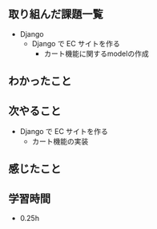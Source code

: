 ## 取り組んだ課題一覧
- Django
  - Django で EC サイトを作る
    - カート機能に関するmodelの作成
## わかったこと

## 次やること
  - Django で EC サイトを作る<br>
     - カート機能の実装 
## 感じたこと

## 学習時間
- 0.25h